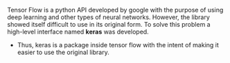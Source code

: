 
Tensor Flow is a python API developed by google with the purpose of using deep learning and other types of neural networks. However, the library showed itself difficult to use in its original form. To solve this problem a high-level interface named **keras** was developed. 
- Thus, keras is a package inside tensor flow with the intent of making it easier to use the original library.

 